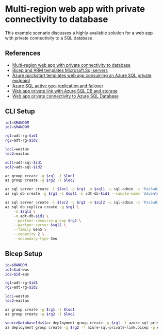 # Multi-region web app with private connectivity to database

This example scenario discusses a highly available solution for a web app with private connectivity to a SQL database.

## References

* [Multi-region web app with private connectivity to database](https://docs.microsoft.com/en-us/azure/architecture/example-scenario/sql-failover/app-service-private-sql-multi-region)
* [Bicep and ARM templates Microsoft.Sql servers](https://docs.microsoft.com/en-us/azure/templates/microsoft.sql/servers?tabs=bicep)
* [Azure quickstart templates web app consuming an Azure SQL private endpoint](https://github.com/Azure/azure-quickstart-templates/tree/master/demos/private-endpoint-sql-from-appservice)
* [Azure SQL active geo-replication and failover](https://docs.microsoft.com/en-us/azure/azure-sql/database/active-geo-replication-configure-portal?view=azuresql&tabs=azure-cli)
* [Web app private link with Azure SQL DB and storage](https://azure.microsoft.com/en-gb/resources/templates/web-app-regional-vnet-private-endpoint-sql-storage/)
* [Web app private connectivity to Azure SQL Database](https://docs.microsoft.com/en-us/azure/architecture/example-scenario/private-web-app/private-web-app#deploy-this-scenario)

## CLI Setup

```sh
id1=$RANDOM
id2=$RANDOM

rg1=adt-rg-$id1
rg2=adt-rg-$id2

loc1=westus
loc2=eastus

sql1=adt-sql-$id1
sql2=adt-sql-$id2

az group create -g $rg1 -l $loc1
az group create -g $rg2 -l $loc2

az sql server create -l $loc1 -g $rg1 -n $sql1 -u sql-admin -p 'Pas5w0rd1234'
az sql db create -g $rg1 -s $sql1 -n adt-db-$id1 --sample-name 'AdventureWorksLT'

az sql server create -l $loc2 -g $rg2 -n $sql2 -u sql-admin -p 'Pas5w0rd1234'
az sql db replica create -g $rg1 \
    -s $sql1 \
    -n adt-db-$id1 \
    --partner-resource-group $rg2 \
    --partner-server $sql2 \
    --family Gen5 \
    --capacity 2 \
    --secondary-type Geo
```

## Bicep Setup

```sh
id=$RANDOM
id1=$id-wus
id2=$id-eus

rg1=adt-rg-$id1
rg2=adt-rg-$id2

loc1=westus
loc2=eastus

az group create -g $rg1 -l $loc1
az group create -g $rg2 -l $loc2

sourceDatabaseId=$(az deployment group create -g $rg1 -f azure-sql-private-link.bicep -p deploymentId=$id1 --query "properties.outputs.sqlDatabaseId.value" -o tsv)
az deployment group create -g $rg2 -f azure-sql-private-link.bicep -p deploymentId=$id2 isSecondary=true sourceDatabaseId=$sourceDatabaseId
```
